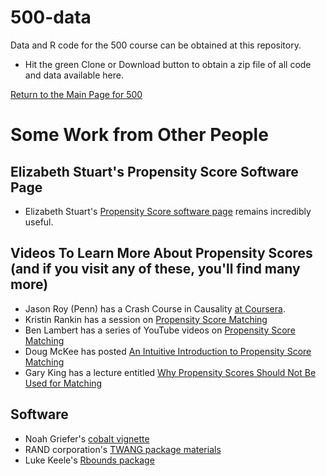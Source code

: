 # 500-data

Data and R code for the 500 course can be obtained at this repository. 

- Hit the green Clone or Download button to obtain a zip file of all code and data available here.

[Return to the Main Page for 500](https://github.com/THOMASELOVE/2020-500)


# Some Work from Other People

## Elizabeth Stuart's Propensity Score Software Page

- Elizabeth Stuart's [Propensity Score software page](http://www.biostat.jhsph.edu/~estuart/propensityscoresoftware.html) remains incredibly useful.

## Videos To Learn More About Propensity Scores (and if you visit any of these, you'll find many more)

- Jason Roy (Penn) has a Crash Course in Causality [at Coursera](https://www.coursera.org/learn/crash-course-in-causality).
- Kristin Rankin has a session on [Propensity Score Matching](https://www.youtube.com/watch?v=6ZVIfW6_v1U)
- Ben Lambert has a series of YouTube videos on [Propensity Score Matching](https://www.youtube.com/watch?v=h0UU6trKR0E)
- Doug McKee has posted [An Intuitive Introduction to Propensity Score Matching](https://www.youtube.com/watch?v=ACVyPp1Fy6Y)
- Gary King has a lecture entitled [Why Propensity Scores Should Not Be Used for Matching](https://www.youtube.com/watch?v=rBv39pK1iEs)

## Software

- Noah Griefer's [cobalt vignette](https://cran.r-project.org/web/packages/cobalt/vignettes/cobalt_basic_use.html)
- RAND corporation's [TWANG package materials](https://cran.r-project.org/web/packages/twang/index.html)
- Luke Keele's [Rbounds package](http://www.personal.psu.edu/ljk20/rbounds.html)
